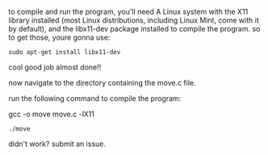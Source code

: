 to compile and run the program, you'll need A Linux system with the X11 library installed (most Linux distributions, including Linux Mint, come with it by default), and
the libx11-dev package installed to compile the program. so to get those, youre gonna use:


```sudo apt-get install libx11-dev```

cool good job almost done!!


now navigate to the directory containing the move.c file.

run the following command to compile the program:

gcc -o move move.c -lX11

```./move```

didn't work? submit an issue.
